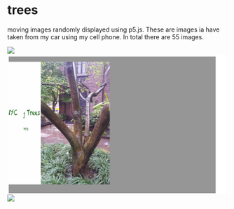 # trees
moving images randomly displayed using p5.js.  These are images ia have taken from my car using my cell phone.  In total there are 55 images.

<img src="Screen Shot 2017-05-11 at 9.38.44 PM.png">
<img src="Screen Shot 2017-05-12 at 12.03.15 AM.png">
<img src="Screen Shot 2017-05-12 at 12.03.19 AM.png">

